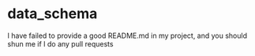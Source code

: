 
data_schema
==================
I have failed to provide a good README.md in my project, and you should shun me if I do any pull requests

